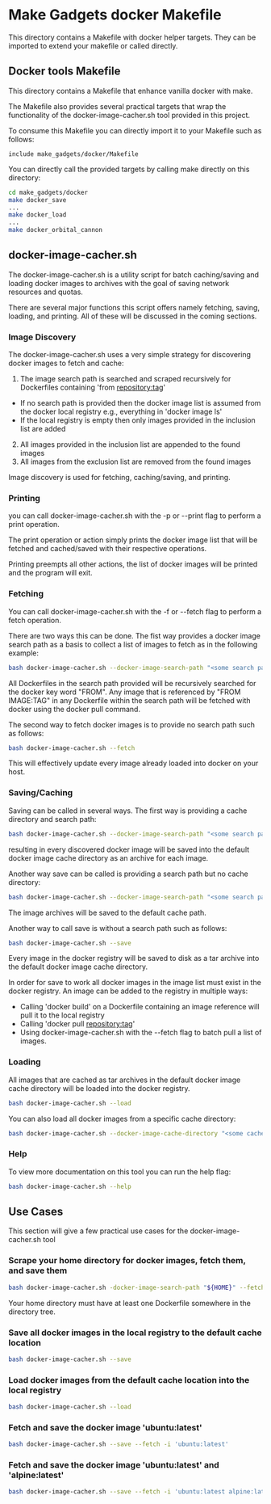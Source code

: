 # Make Gadgets docker Makefile

This directory contains a Makefile with docker helper targets.  They can be
imported to extend your makefile or called directly.

## Docker tools Makefile
This directory contains a Makefile that enhance vanilla docker with make.

The Makefile also provides several practical targets that wrap the functionality of the docker-image-cacher.sh tool
provided in this project.

To consume this Makefile you can directly import it to your Makefile such as follows: 
```make
include make_gadgets/docker/Makefile
```

You can directly call the provided targets by calling make directly on this directory:
```bash
cd make_gadgets/docker
make docker_save
...
make docker_load
...
make docker_orbital_cannon
```

## docker-image-cacher.sh
The docker-image-cacher.sh is a utility script for batch caching/saving and loading docker images to archives with the
goal of saving network resources and quotas.

There are several major functions this script offers namely fetching, saving, loading, and printing.  All of these
will be discussed in the coming sections.

### Image Discovery
The docker-image-cacher.sh uses a very simple strategy for discovering docker images to fetch and cache:
1. The image search path is searched and scraped recursively for Dockerfiles containing 'from <repository:tag>'
- If no search path is provided then the docker image list is assumed from the docker local registry e.g., everything in 'docker image ls'
- If the local registry is empty then only images provided in the inclusion list are added
2. All images provided in the inclusion list are appended to the found images
3. All images from the exclusion list are removed from the found images

Image discovery is used for fetching, caching/saving, and printing. 

### Printing
you can call docker-image-cacher.sh with the -p or --print flag to perform a print operation.

The print operation or action simply prints the docker image list that will be fetched and cached/saved with their respective
operations.

Printing preempts all other actions, the list of docker images will be printed and the program will exit.

### Fetching
You can call docker-image-cacher.sh with the -f or --fetch flag to perform a fetch operation.

There are two ways this can be done. The fist way provides a docker image search path as a basis
to collect a list of images to fetch as in the following example:
```bash
bash docker-image-cacher.sh --docker-image-search-path "<some search path>" --fetch
```
All Dockerfiles in the search path provided will be recursively searched for the docker key word "FROM". Any image 
that is referenced by "FROM IMAGE:TAG" in any Dockerfile within the search path will be fetched with docker using 
the docker pull command.

The second way to fetch docker images is to provide no search path such as follows:
```bash
bash docker-image-cacher.sh --fetch
```
This will effectively update every image already loaded into docker on your host.

### Saving/Caching
Saving can be called in several ways.  The first way is providing a cache directory and search path:
```bash
bash docker-image-cacher.sh --docker-image-search-path "<some search path>" --docker-image-cache-directory "<cache dir to save images to>" --save
```
resulting in every discovered docker image will be saved into the default docker image cache directory as an archive 
for each image. 

Another way save can be called is providing a search path but no cache directory:
```bash
bash docker-image-cacher.sh --docker-image-search-path "<some search path>" --save
```
The image archives will be saved to the default cache path.

Another way to call save is without a search path such as follows:
```bash 
bash docker-image-cacher.sh --save
```
Every image in the docker registry will be saved to disk as a tar archive into
the default docker image cache directory.

In order for save to work all docker images in the image list must exist in the docker registry. An image can be added
to the registry in multiple ways:
- Calling 'docker build' on a Dockerfile containing an image reference will pull it to the local registry
- Calling 'docker pull <repository:tag>'
- Using docker-image-cacher.sh with the --fetch flag to batch pull a list of images.

### Loading
All images that are cached as tar archives in the default docker image cache directory will be loaded into the docker registry.
```bash
bash docker-image-cacher.sh --load
```

You can also load all docker images from a specific cache directory:
```bash
bash docker-image-cacher.sh --docker-image-cache-directory "<some cache dir>" --load
```

### Help
To view more documentation on this tool you can run the help flag:
```bash
bash docker-image-cacher.sh --help
```

## Use Cases
This section will give a few practical use cases for the docker-image-cacher.sh tool

### Scrape your home directory for docker images, fetch them, and save them
```bash
bash docker-image-cacher.sh -docker-image-search-path "${HOME}" --fetch --save
```
Your home directory must have at least one Dockerfile somewhere in the directory tree.

### Save all docker images in the local registry to the default cache location
```bash
bash docker-image-cacher.sh --save
```

### Load docker images from the default cache location into the local registry
```bash
bash docker-image-cacher.sh --load
```

### Fetch and save the docker image 'ubuntu:latest'
```bash
bash docker-image-cacher.sh --save --fetch -i 'ubuntu:latest'
```

### Fetch and save the docker image 'ubuntu:latest' and 'alpine:latest'
```bash
bash docker-image-cacher.sh --save --fetch -i 'ubuntu:latest alpine:latest'
```


